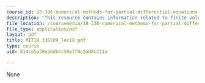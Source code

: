 ```yaml
---
course_id: 18-336-numerical-methods-for-partial-differential-equations-spring-2009
description: 'This resource contains information related to finite volume methods. '
file_location: /coursemedia/18-336-numerical-methods-for-partial-differential-equations-spring-2009/814ce5a38ea0db4c58eff0c5ad8b111a_MIT18_336S09_lec19.pdf
file_type: application/pdf
layout: pdf
title: MIT18_336S09_lec19.pdf
type: course
uid: 814ce5a38ea0db4c58eff0c5ad8b111a

---
```

None